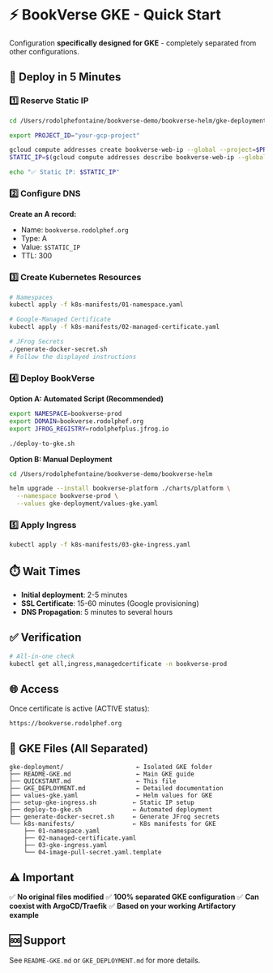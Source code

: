 # ⚡ BookVerse GKE - Quick Start

Configuration **specifically designed for GKE** - completely separated from other configurations.

## 🎯 Deploy in 5 Minutes

### 1️⃣ Reserve Static IP

```bash
cd /Users/rodolphefontaine/bookverse-demo/bookverse-helm/gke-deployment

export PROJECT_ID="your-gcp-project"

gcloud compute addresses create bookverse-web-ip --global --project=$PROJECT_ID
STATIC_IP=$(gcloud compute addresses describe bookverse-web-ip --global --format="value(address)")

echo "✅ Static IP: $STATIC_IP"
```

### 2️⃣ Configure DNS

**Create an A record:**
- Name: `bookverse.rodolphef.org`
- Type: A
- Value: `$STATIC_IP`
- TTL: 300

### 3️⃣ Create Kubernetes Resources

```bash
# Namespaces
kubectl apply -f k8s-manifests/01-namespace.yaml

# Google-Managed Certificate
kubectl apply -f k8s-manifests/02-managed-certificate.yaml

# JFrog Secrets
./generate-docker-secret.sh
# Follow the displayed instructions
```

### 4️⃣ Deploy BookVerse

**Option A: Automated Script (Recommended)**
```bash
export NAMESPACE=bookverse-prod
export DOMAIN=bookverse.rodolphef.org
export JFROG_REGISTRY=rodolphefplus.jfrog.io

./deploy-to-gke.sh
```

**Option B: Manual Deployment**
```bash
cd /Users/rodolphefontaine/bookverse-demo/bookverse-helm

helm upgrade --install bookverse-platform ./charts/platform \
  --namespace bookverse-prod \
  --values gke-deployment/values-gke.yaml
```

### 5️⃣ Apply Ingress

```bash
kubectl apply -f k8s-manifests/03-gke-ingress.yaml
```

## ⏱️ Wait Times

- **Initial deployment**: 2-5 minutes
- **SSL Certificate**: 15-60 minutes (Google provisioning)
- **DNS Propagation**: 5 minutes to several hours

## ✅ Verification

```bash
# All-in-one check
kubectl get all,ingress,managedcertificate -n bookverse-prod
```

## 🌐 Access

Once certificate is active (ACTIVE status):
```
https://bookverse.rodolphef.org
```

## 📁 GKE Files (All Separated)

```
gke-deployment/                    ← Isolated GKE folder
├── README-GKE.md                  ← Main GKE guide
├── QUICKSTART.md                  ← This file
├── GKE_DEPLOYMENT.md              ← Detailed documentation
├── values-gke.yaml                ← Helm values for GKE
├── setup-gke-ingress.sh          ← Static IP setup
├── deploy-to-gke.sh              ← Automated deployment
├── generate-docker-secret.sh     ← Generate JFrog secrets
└── k8s-manifests/                ← K8s manifests for GKE
    ├── 01-namespace.yaml
    ├── 02-managed-certificate.yaml
    ├── 03-gke-ingress.yaml
    └── 04-image-pull-secret.yaml.template
```

## ⚠️ Important

✅ **No original files modified**
✅ **100% separated GKE configuration**
✅ **Can coexist with ArgoCD/Traefik**
✅ **Based on your working Artifactory example**

## 🆘 Support

See `README-GKE.md` or `GKE_DEPLOYMENT.md` for more details.
